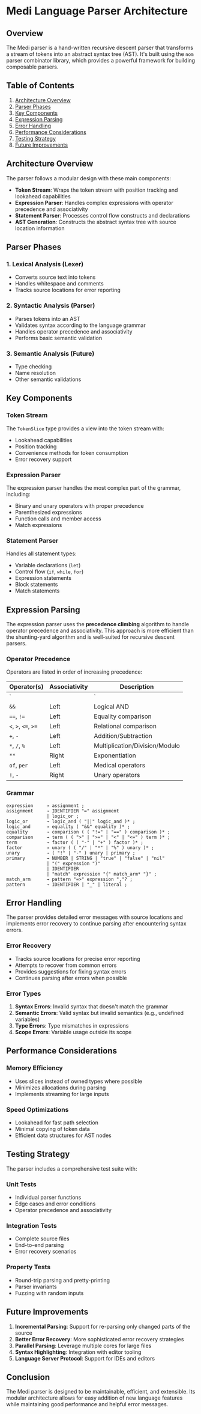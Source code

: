 # Medi Language Parser Architecture

## Overview

The Medi parser is a hand-written recursive descent parser that transforms a stream of tokens into an abstract syntax tree (AST). It's built using the `nom` parser combinator library, which provides a powerful framework for building composable parsers.

## Table of Contents

1. [Architecture Overview](#architecture-overview)
2. [Parser Phases](#parser-phases)
3. [Key Components](#key-components)
4. [Expression Parsing](#expression-parsing)
5. [Error Handling](#error-handling)
6. [Performance Considerations](#performance-considerations)
7. [Testing Strategy](#testing-strategy)
8. [Future Improvements](#future-improvements)

## Architecture Overview

The parser follows a modular design with these main components:

- **Token Stream**: Wraps the token stream with position tracking and lookahead capabilities
- **Expression Parser**: Handles complex expressions with operator precedence and associativity
- **Statement Parser**: Processes control flow constructs and declarations
- **AST Generation**: Constructs the abstract syntax tree with source location information

## Parser Phases

### 1. Lexical Analysis (Lexer)
- Converts source text into tokens
- Handles whitespace and comments
- Tracks source locations for error reporting

### 2. Syntactic Analysis (Parser)
- Parses tokens into an AST
- Validates syntax according to the language grammar
- Handles operator precedence and associativity
- Performs basic semantic validation

### 3. Semantic Analysis (Future)
- Type checking
- Name resolution
- Other semantic validations

## Key Components

### Token Stream

The `TokenSlice` type provides a view into the token stream with:
- Lookahead capabilities
- Position tracking
- Convenience methods for token consumption
- Error recovery support

### Expression Parser

The expression parser handles the most complex part of the grammar, including:
- Binary and unary operators with proper precedence
- Parenthesized expressions
- Function calls and member access
- Match expressions

### Statement Parser

Handles all statement types:
- Variable declarations (`let`)
- Control flow (`if`, `while`, `for`)
- Expression statements
- Block statements
- Match statements

## Expression Parsing

The expression parser uses the **precedence climbing** algorithm to handle operator precedence and associativity. This approach is more efficient than the shunting-yard algorithm and is well-suited for recursive descent parsers.

### Operator Precedence

Operators are listed in order of increasing precedence:

| Operator(s) | Associativity | Description           |
|-------------|---------------|-----------------------|
| `||`        | Left          | Logical OR            |
| `&&`        | Left          | Logical AND           |
| `==`, `!=`  | Left          | Equality comparison   |
| `<`, `>`, `<=`, `>=` | Left  | Relational comparison |
| `+`, `-`    | Left          | Addition/Subtraction  |
| `*`, `/`, `%` | Left        | Multiplication/Division/Modulo |
| `**`        | Right         | Exponentiation        |
| `of`, `per` | Left          | Medical operators     |
| `!`, `-`    | Right         | Unary operators       |

### Grammar

```ebnf
expression     → assignment ;
assignment     → IDENTIFIER "=" assignment
               | logic_or ;
logic_or       → logic_and ( "||" logic_and )* ;
logic_and      → equality ( "&&" equality )* ;
equality       → comparison ( ( "!=" | "==" ) comparison )* ;
comparison     → term ( ( ">" | ">=" | "<" | "<=" ) term )* ;
term           → factor ( ( "-" | "+" ) factor )* ;
factor         → unary ( ( "/" | "*" | "%" ) unary )* ;
unary          → ( "!" | "-" ) unary | primary ;
primary        → NUMBER | STRING | "true" | "false" | "nil"
               | "(" expression ")"
               | IDENTIFIER
               | "match" expression "{" match_arm* "}" ;
match_arm      → pattern "=>" expression ","? ;
pattern        → IDENTIFIER | "_" | literal ;
```

## Error Handling

The parser provides detailed error messages with source locations and implements error recovery to continue parsing after encountering syntax errors.

### Error Recovery

- Tracks source locations for precise error reporting
- Attempts to recover from common errors
- Provides suggestions for fixing syntax errors
- Continues parsing after errors when possible

### Error Types

1. **Syntax Errors**: Invalid syntax that doesn't match the grammar
2. **Semantic Errors**: Valid syntax but invalid semantics (e.g., undefined variables)
3. **Type Errors**: Type mismatches in expressions
4. **Scope Errors**: Variable usage outside its scope

## Performance Considerations

### Memory Efficiency
- Uses slices instead of owned types where possible
- Minimizes allocations during parsing
- Implements streaming for large inputs

### Speed Optimizations
- Lookahead for fast path selection
- Minimal copying of token data
- Efficient data structures for AST nodes

## Testing Strategy

The parser includes a comprehensive test suite with:

### Unit Tests
- Individual parser functions
- Edge cases and error conditions
- Operator precedence and associativity

### Integration Tests
- Complete source files
- End-to-end parsing
- Error recovery scenarios

### Property Tests
- Round-trip parsing and pretty-printing
- Parser invariants
- Fuzzing with random inputs

## Future Improvements

1. **Incremental Parsing**: Support for re-parsing only changed parts of the source
2. **Better Error Recovery**: More sophisticated error recovery strategies
3. **Parallel Parsing**: Leverage multiple cores for large files
4. **Syntax Highlighting**: Integration with editor tooling
5. **Language Server Protocol**: Support for IDEs and editors

## Conclusion

The Medi parser is designed to be maintainable, efficient, and extensible. Its modular architecture allows for easy addition of new language features while maintaining good performance and helpful error messages.
